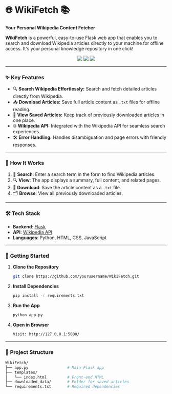 # 🌐 WikiFetch 📚  
**Your Personal Wikipedia Content Fetcher**

**WikiFetch** is a powerful, easy-to-use Flask web app that enables you to search and download Wikipedia articles directly to your machine for offline access. It's your personal knowledge repository in one click!

<p align="center">
  <img src="https://img.shields.io/badge/Flask-Backend-informational?style=for-the-badge&logo=flask" />
  <img src="https://img.shields.io/badge/Wikipedia-API-blue?style=for-the-badge&logo=wikipedia" />
  <img src="https://img.shields.io/badge/Python-3.10-green?style=for-the-badge&logo=python" />
</p>

---

### ✨ **Key Features**

- 🔍 **Search Wikipedia Effortlessly:** Search and fetch detailed articles directly from Wikipedia.
- 📥 **Download Articles:** Save full article content as `.txt` files for offline reading.
- 📄 **View Saved Articles:** Keep track of previously downloaded articles in one place.
- 🌐 **Wikipedia API:** Integrated with the Wikipedia API for seamless search experiences.
- 🛠️ **Error Handling:** Handles disambiguation and page errors with friendly responses.

---

### 🚀 **How It Works**
1. 📝 **Search**: Enter a search term in the form to find Wikipedia articles.
2. 🔍 **View**: The app displays a summary, full content, and related pages.
3. 💾 **Download**: Save the article content as a `.txt` file.
4. 🗂️ **Browse**: View all previously downloaded articles.

---

### 🛠️ **Tech Stack**

- **Backend**: [Flask](https://flask.palletsprojects.com/) 
- **API**: [Wikipedia API](https://pypi.org/project/wikipedia/)
- **Languages**: Python, HTML, CSS, JavaScript

---

### 🚀 **Getting Started**

1. **Clone the Repository**  
   ```bash
   git clone https://github.com/yourusername/WikiFetch.git
2. **Install Dependencies**
   ```bash
   pip install -r requirements.txt
3. **Run the App**
   ```bash
   python app.py
4. **Open in Browser**
   ```bash
   Visit: http://127.0.0.1:5000/
   
---

### 📂 **Project Structure**

   ```bash
   WikiFetch/
  ├── app.py                 # Main Flask app
  ├── templates/
  │   └── index.html         # Front-end HTML
  ├── downloaded_data/       # Folder for saved articles
  └── requirements.txt       # Required dependencies
